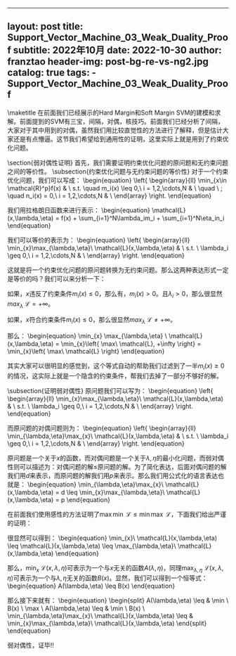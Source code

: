 
---
layout:     post
title:      Support_Vector_Machine_03_Weak_Duality_Proof
subtitle:   2022年10月
date:       2022-10-30
author:     franztao
header-img: post-bg-re-vs-ng2.jpg
catalog: true
tags:
    - Support_Vector_Machine_03_Weak_Duality_Proof
---
            

\maketitle
在前面我们已经展示的Hard Margin和Soft Margin SVM的建模和求解。前面提到的SVM有三宝，间隔，对偶，核技巧。前面我们已经分析了间隔，大家对于其中用到的对偶，虽然我们用比较直觉性的方法进行了解释，但是估计大家还是有点懵逼。这节我们希望给到通用性的证明，这里实际上就是用到了约束优化问题。

\section{弱对偶性证明}
首先，我们需要证明约束优化问题的原问题和无约束问题之间的等价性。
\subsection{约束优化问题与无约束问题的等价性}
对于一个约束优化问题，我们可以写成：
\begin{equation}
    \left\{
    \begin{array}{ll}
      \min_{x\in \mathcal{R}^p}f(x) & \\
      s.t. \quad m_i(x) \leq 0,\ i = 1,2,\cdots,N & \\
      \quad \ \; \quad n_i(x) = 0,\ i = 1,2,\cdots,N & \\
    \end{array}
    \right.
\end{equation}

我们用拉格朗日函数来进行表示：
\begin{equation}
    \mathcal{L}(x,\lambda,\eta) = f(x) + \sum_{i=1}^N\lambda_im_i + \sum_{i=1}^N\eta_in_i
\end{equation}

我们可以等价的表示为：
\begin{equation}
    \left\{
    \begin{array}{ll}
      \min_{x}\max_{\lambda,\eta}\  \mathcal{L}(x,\lambda,\eta) & \\
      s.t. \ \lambda_i \geq 0,\ i = 1,2,\cdots,N & \\
    \end{array}
    \right.
\end{equation}

这就是将一个约束优化问题的原问题转换为无约束问题。那么这两种表达形式一定是等价的吗？我们可以来分析一下：

如果，$x$违反了约束条件$m_i(x) \leq 0$，那么有，$m_i(x) > 0$。且$\lambda_i>0$，那么很显然$max_{\lambda}\ \mathcal{L} = + \infty$。

如果，$x$符合约束条件$m_i(x) \leq 0$，那么很显然$max_{\lambda}\ \mathcal{L} \neq + \infty$。

那么：
\begin{equation}
    \min_{x} \max_{\lambda,\eta} \ \mathcal{L}(x,\lambda,\eta) = \min_{x}\left\{ \max\ \mathcal{L}, +\infty \right\} = \min_{x}\left\{ \max\ \mathcal{L} \right\}
\end{equation}

其实大家可以很明显的感觉到，这个等式自动的帮助我们过滤到了一半$m_i(x) \geq 0$的情况，这实际上就是一个隐含的约束条件，帮我们去掉了一部分不够好的解。

\subsection{证明弱对偶性}
原问题我们可以写为：
\begin{equation}
    \left\{
    \begin{array}{ll}
      \min_{x}\max_{\lambda,\eta}\  \mathcal{L}(x,\lambda,\eta) & \\
      s.t. \ \lambda_i \geq 0,\ i = 1,2,\cdots,N & \\
    \end{array}
    \right.
\end{equation}

而原问题的对偶问题则为：
\begin{equation}
    \left\{
    \begin{array}{ll}
      \min_{\lambda,\eta}\max_{x}\  \mathcal{L}(x,\lambda,\eta) & \\
      s.t. \ \lambda_i \geq 0,\ i = 1,2,\cdots,N & \\
    \end{array}
    \right.
\end{equation}

原问题是一个关于$x$的函数，而对偶问题是一个关于$\lambda,\eta$的最小化问题，而弱对偶性则可以描述为：对偶问题的解$\leq$原问题的解。为了简化表达，后面对偶问题的解我们用$d$来表示，而原问题的解我们用$p$来表示。那么我们用公式化的语言表达也就是：
\begin{equation}
     \min_{\lambda,\eta}\max_{x}\  \mathcal{L}(x,\lambda,\eta) = d \leq  \min_{x}\max_{\lambda,\eta}\  \mathcal{L}(x,\lambda,\eta) = p
\end{equation}

在前面我们使用感性的方法证明了$\max \min \ \mathcal{L} \leq \min \max \ \mathcal{L}$，下面我们给出严谨的证明：

很显然可以得到：
\begin{equation}
    \min_{x}\ \mathcal{L}(x,\lambda,\eta) \leq \mathcal{L}(x,\lambda,\eta) \leq \max_{\lambda,\eta}\ \mathcal{L}(x,\lambda,\eta)
\end{equation}

那么，$\min_{x}\ \mathcal{L}(x,\lambda,\eta)$可表示为一个与$x$无关的函数$A(\lambda,\eta)$，同理$\max_{\lambda,\eta}\ \mathcal{L}(x,\lambda,\eta)$可表示为一个与$\lambda,\eta$无关的函数$B(x)$。显然，我们可以得到一个恒等式：
\begin{equation}
    A(\lambda,\eta) \leq B(x)
\end{equation}

那么接下来就有：
\begin{equation}
    \begin{split}
        A(\lambda,\eta) \leq & \min \ B(x) \\
        \max \ A(\lambda,\eta) \leq & \min \ B(x) \\
         \min_{\lambda,\eta}\max_{x}\  \mathcal{L}(x,\lambda,\eta) \leq & \min_{x}\max_{\lambda,\eta}\  \mathcal{L}(x,\lambda,\eta) 
    \end{split}
\end{equation}

弱对偶性，证毕!!

